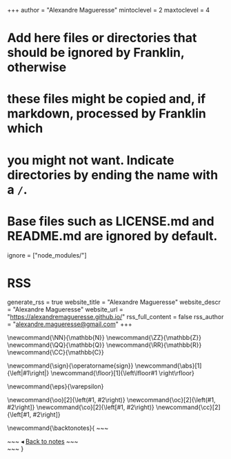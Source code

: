 <!--
Global variables
-->
+++
author = "Alexandre Magueresse"
mintoclevel = 2
maxtoclevel = 4

# Add here files or directories that should be ignored by Franklin, otherwise
# these files might be copied and, if markdown, processed by Franklin which
# you might not want. Indicate directories by ending the name with a `/`.
# Base files such as LICENSE.md and README.md are ignored by default.
ignore = ["node_modules/"]

# RSS
generate_rss      = true
website_title     = "Alexandre Magueresse"
website_descr     = "Alexandre Magueresse"
website_url       = "https://alexandremagueresse.github.io/"
rss_full_content  = false
rss_author        = "alexandre.magueresse@gmail.com"
+++

<!--
Global latex commands
-->
\newcommand{\NN}{\mathbb{N}}
\newcommand{\ZZ}{\mathbb{Z}}
\newcommand{\QQ}{\mathbb{Q}}
\newcommand{\RR}{\mathbb{R}}
\newcommand{\CC}{\mathbb{C}}

\newcommand{\sign}{\operatorname{sign}}
\newcommand{\abs}[1]{\left|#1\right|}
\newcommand{\floor}[1]{\left\lfloor#1 \right\rfloor}

\newcommand{\eps}{\varepsilon}

\newcommand{\oo}[2]{\left(#1, #2\right)}
\newcommand{\oc}[2]{\left(#1, #2\right]}
\newcommand{\co}[2]{\left[#1, #2\right)}
\newcommand{\cc}[2]{\left[#1, #2\right]}

\newcommand{\backtonotes}{
    ~~~
    <div class="backtonote">
    ~~~
    $\blacktriangleleft$ [Back to notes](/notes)
    ~~~
    </div>
    ~~~
}